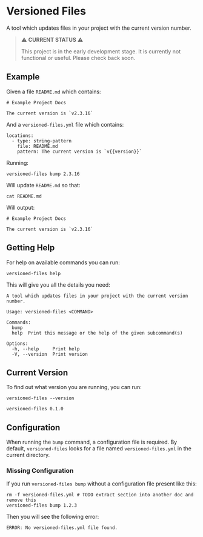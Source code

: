 # Versioned Files

A tool which updates files in your project with the current version number.

> ⚠️ **CURRENT STATUS** ⚠️
>
> This project is in the early development stage. It is currently not functional or useful.
> Please check back soon.

## Example

Given a file `README.md` which contains:

```text, file(path="README.md")
# Example Project Docs

The current version is `v2.3.16`
```

And a `versioned-files.yml` file which contains:

```yaml, file(path="versioned-files.yml")
locations:
  - type: string-pattern
    file: README.md
    pattern: The current version is `v{{version}}`
```

Running:

```shell, script(expected_exit_code=0)
versioned-files bump 2.3.16
```

Will update `README.md` so that:

```shell, script()
cat README.md
```

Will output:

```text, verify()
# Example Project Docs

The current version is `v2.3.16`
```

## Getting Help

For help on available commands you can run:

```shell, script()
versioned-files help
```

This will give you all the details you need:

```text, verify()
A tool which updates files in your project with the current version number.

Usage: versioned-files <COMMAND>

Commands:
  bump  
  help  Print this message or the help of the given subcommand(s)

Options:
  -h, --help     Print help
  -V, --version  Print version
```

## Current Version

To find out what version you are running, you can run:
```shell, script()
versioned-files --version
```

```text, verify()
versioned-files 0.1.0
```

## Configuration

When running the `bump` command, a configuration file is required.
By default, `versioned-files` looks for a file named `versioned-files.yml` in the current directory.

### Missing Configuration

If you run `versioned-files bump` without a configuration file present like this:

```shell, script(expected_exit_code=1)
rm -f versioned-files.yml # TODO extract section into another doc and remove this
versioned-files bump 1.2.3
```

Then you will see the following error:

```text, verify(stream=stderr)
ERROR: No versioned-files.yml file found.
```
